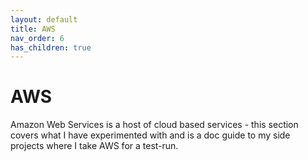 ```yaml
---
layout: default
title: AWS
nav_order: 6
has_children: true
---
```


# AWS

Amazon Web Services is a host of cloud based services - this section covers what I have experimented with and is a doc guide to my side projects where I take AWS for  a test-run.
